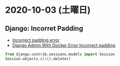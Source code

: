 # 2020-10-03 (土曜日)

## Django: Incorret Padding


- [Incorrect padding error](https://www.reddit.com/r/django/comments/i6qyz7/incorrect_padding_error/)
- [Django Admin With Docker Error Incorrect padding](https://stackoverflow.com/questions/63931029/django-admin-with-docker-error-incorrect-padding)

~~~py
from django.contrib.sessions.models import Session
Session.objects.all().delete()
~~~